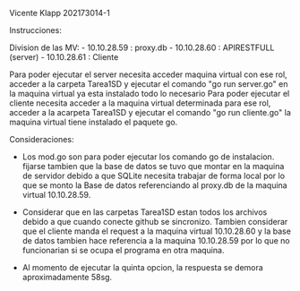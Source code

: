 Vicente Klapp 202173014-1

Instrucciones:

  Division de las MV:
    - 10.10.28.59 : proxy.db
    - 10.10.28.60 : APIRESTFULL (server)
    - 10.10.28.61 : Cliente

Para poder ejecutar el server necesita acceder maquina virtual con ese rol, acceder a la carpeta Tarea1SD y ejecutar el comando "go run server.go" en la maquina virtual ya esta instalado todo lo necesario
Para poder ejecutar el cliente necesita acceder a la maquina virtual determinada para ese rol, acceder a la acarpeta Tarea1SD y ejecutar el comando "go run cliente.go" la maquina virtual tiene instalado
el paquete go.

Consideraciones:
- Los mod.go son para poder ejecutar los comando go de instalacion. fijarse tambien que la base de datos se tuvo que montar en la maquina de servidor debido a que SQLite necesita trabajar de forma local
  por lo que se monto la Base de datos referenciando al proxy.db de la maquina virtual 10.10.28.59.
  
- Considerar que en las carpetas Tarea1SD estan todos los archivos debido a que cuando conecte github se sincronizo. Tambien considerar que el cliente manda el request a la maquina virtual 10.10.28.60
  y la base de datos tambien hace referencia a la maquina 10.10.28.59 por lo que no funcionarian si se ocupa el programa en otra maquina.
  
- Al momento de ejecutar la quinta opcion, la respuesta se demora aproximadamente 58sg.

